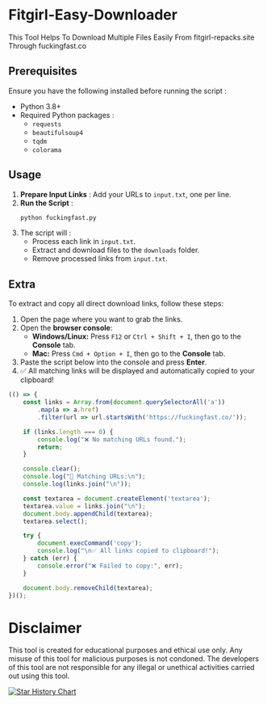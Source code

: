 # Fitgirl-Easy-Downloader
This Tool Helps To Download Multiple Files Easily From fitgirl-repacks.site Through fuckingfast.co

## Prerequisites
Ensure you have the following installed before running the script :
- Python 3.8+
- Required Python packages :
  - `requests`
  - `beautifulsoup4`
  - `tqdm`
  - `colorama`


## Usage
1. **Prepare Input Links** : Add your URLs to `input.txt`, one per line.
2. **Run the Script** :
   ```bash
   python fuckingfast.py
   ```
3. The script will :
   - Process each link in `input.txt`.
   - Extract and download files to the `downloads` folder.
   - Remove processed links from `input.txt`.

## Extra  

To extract and copy all direct download links, follow these steps:  

1. Open the page where you want to grab the links.  
2. Open the **browser console**:  
   - **Windows/Linux:** Press `F12` or `Ctrl + Shift + I`, then go to the **Console** tab.  
   - **Mac:** Press `Cmd + Option + I`, then go to the **Console** tab.  
3. Paste the script below into the console and press **Enter**.  
4. ✅ All matching links will be displayed and automatically copied to your clipboard!  

````js
(() => {
    const links = Array.from(document.querySelectorAll('a'))
        .map(a => a.href)
        .filter(url => url.startsWith('https://fuckingfast.co/'));

    if (links.length === 0) {
        console.log("❌ No matching URLs found.");
        return;
    }

    console.clear();
    console.log("🔗 Matching URLs:\n");
    console.log(links.join("\n"));

    const textarea = document.createElement('textarea');
    textarea.value = links.join("\n");
    document.body.appendChild(textarea);
    textarea.select();

    try {
        document.execCommand('copy');
        console.log("\n✅ All links copied to clipboard!");
    } catch (err) {
        console.error("❌ Failed to copy:", err);
    }

    document.body.removeChild(textarea); 
})();
````  

# Disclaimer
This tool is created for educational purposes and ethical use only. Any misuse of this tool for malicious purposes is not condoned. The developers of this tool are not responsible for any illegal or unethical activities carried out using this tool.

[![Star History Chart](https://api.star-history.com/svg?repos=JOY6IX9INE/Fucking-Fast-Multi-Downloader&type=Date)](https://star-history.t9t.io/#JOY6IX9INE/Fucking-Fast-Multi-Downloader&Date)
